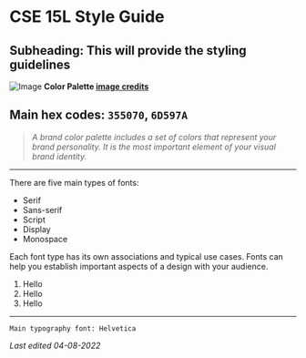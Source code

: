 # CSE 15L Style Guide
## Subheading: This will provide the styling guidelines 

![Image](https://i.ytimg.com/vi/zdvyVV4QRz8/maxresdefault.jpg)
**Color Palette [image credits](https://www.google.com/url?sa=i&url=https%3A%2F%2Fwww.youtube.com%2Fwatch%3Fv%3DzdvyVV4QRz8&psig=AOvVaw0addzBLP_GghOmCa_qhKi9&ust=1649539505341000&source=images&cd=vfe&ved=0CAoQjRxqFwoTCIDZqdSzhfcCFQAAAAAdAAAAABAD)**

Main hex codes: `355070`, `6D597A`
---
> *A brand color palette includes a set of colors that represent your brand personality. It is the most important element of your visual brand identity.*
---
There are five main types of fonts:
- Serif
- Sans-serif
- Script
- Display
- Monospace

Each font type has its own associations and typical use cases. Fonts can help you establish important aspects of a design with your audience.

1. Hello
2. Hello
3. Hello

---

```
Main typography font: Helvetica
```

*Last edited 04-08-2022*
